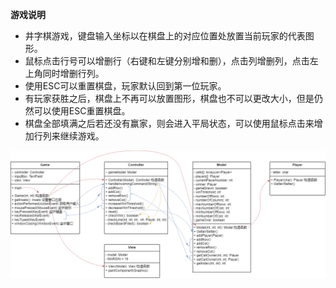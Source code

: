 **游戏说明**

- 井字棋游戏，键盘输入坐标以在棋盘上的对应位置处放置当前玩家的代表图形。
- 鼠标点击行号可以增删行（右键和左键分别增和删），点击列增删列，点击左上角同时增删行列。
- 使用ESC可以重置棋盘，玩家默认回到第一位玩家。
- 有玩家获胜之后，棋盘上不再可以放置图形，棋盘也不可以更改大小，但是仍然可以使用ESC重置棋盘。
- 棋盘全部填满之后若还没有赢家，则会进入平局状态，可以使用鼠标点击来增加行列来继续游戏。

![](/img/GameStructure.drawio.png)
